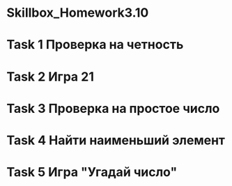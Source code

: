 # Skillbox_Homework3.10
# Task 1 Проверка на четность
# Task 2 Игра 21
# Task 3 Проверка на простое число
# Task 4 Найти наименьший элемент
# Task 5 Игра "Угадай число"
